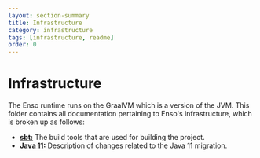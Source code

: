 ```yaml
---
layout: section-summary
title: Infrastructure
category: infrastructure
tags: [infrastructure, readme]
order: 0
---
```


# Infrastructure

The Enso runtime runs on the GraalVM which is a version of the JVM. This folder
contains all documentation pertaining to Enso's infrastructure, which is broken
up as follows:

- [**sbt:**](sbt.md) The build tools that are used for building the project.
- [**Java 11:**](java-11.md) Description of changes related to the Java 11
  migration.
